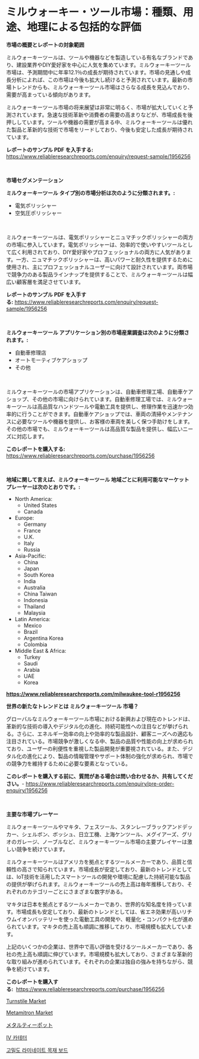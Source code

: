 <p><h1>ミルウォーキー・ツール市場：種類、用途、地理による包括的な評価</h1></p><p><strong>市場の概要とレポートの対象範囲</strong></p>
<p><p>ミルウォーキーツールは、ツールや機器などを製造している有名なブランドであり、建設業界やDIY愛好家を中心に人気を集めています。ミルウォーキーツール市場は、予測期間中に年率12.1％の成長が期待されています。市場の見通しや成長分析によれば、この市場は今後も拡大し続けると予測されています。最新の市場トレンドからも、ミルウォーキーツール市場はさらなる成長を見込んでおり、需要が高まっている傾向があります。</p><p>ミルウォーキーツール市場の将来展望は非常に明るく、市場が拡大していくと予測されています。急速な技術革新や消費者の需要の高まりなどが、市場成長を後押ししています。ツールや機器の需要が高まる中、ミルウォーキーツールは優れた製品と革新的な技術で市場をリードしており、今後も安定した成長が期待されています。</p></p>
<p><strong>レポートのサンプル PDF を入手する:</strong> <a href="https://www.reliableresearchreports.com/enquiry/request-sample/1956256">https://www.reliableresearchreports.com/enquiry/request-sample/1956256</a></p>
<p>&nbsp;</p>
<p><strong>市場セグメンテーション</strong></p>
<p><strong>ミルウォーキーツール タイプ別の市場分析は次のように分類されます。:</strong></p>
<p><ul><li>電気ポリッシャー</li><li>空気圧ポリッシャー</li></ul></p>
<p>&nbsp;</p>
<p><p>ミルウォーキーツールは、電気ポリッシャーとニュマチックポリッシャーの両方の市場に参入しています。電気ポリッシャーは、効率的で使いやすいツールとして広く利用されており、DIY愛好家やプロフェッショナルの両方に人気があります。一方、ニュマチックポリッシャーは、高いパワーと耐久性を提供するために使用され、主にプロフェッショナルユーザーに向けて設計されています。両市場で競争力のある製品ラインナップを提供することで、ミルウォーキーツールは幅広い顧客層を満足させています。</p></p>
<p><strong>レポートのサンプル PDF を入手する:</strong>&nbsp;<a href="https://www.reliableresearchreports.com/enquiry/request-sample/1956256">https://www.reliableresearchreports.com/enquiry/request-sample/1956256</a></p>
<p>&nbsp;</p>
<p><strong> ミルウォーキーツール アプリケーション別の市場産業調査は次のように分類されます。:</strong></p>
<p><ul><li>自動車修理店</li><li>オートモーティブケアショップ</li><li>その他</li></ul></p>
<p>&nbsp;</p>
<p><p>ミルウォーキーツールの市場アプリケーションは、自動車修理工場、自動車ケアショップ、その他の市場に向けられています。自動車修理工場では、ミルウォーキーツールは高品質なハンドツールや電動工具を提供し、修理作業を迅速かつ効率的に行うことができます。自動車ケアショップでは、車両の清掃やメンテナンスに必要なツールや機器を提供し、お客様の車両を美しく保つ手助けをします。その他の市場でも、ミルウォーキーツールは高品質な製品を提供し、幅広いニーズに対応します。</p></p>
<p><strong>このレポートを購入する:</strong>&nbsp; <a href="https://www.reliableresearchreports.com/purchase/1956256">https://www.reliableresearchreports.com/purchase/1956256</a></p>
<p>&nbsp;</p>
<p><strong>地域に関して言えば、ミルウォーキーツール 地域ごとに利用可能なマーケットプレーヤーは次のとおりです。:</strong></p>
<p><ul>
    <li>
        North America:
        <ul>
            <li>United States</li>
            <li>Canada</li>
        </ul>
    </li>
    <li>
        Europe:
        <ul>
            <li>Germany</li>
            <li>France</li>
            <li>U.K.</li>
            <li>Italy</li>
            <li>Russia</li>
        </ul>
    </li>
    <li>
        Asia-Pacific:
        <ul>
            <li>China</li>
            <li>Japan</li>
            <li>South Korea</li>
            <li>India</li>
            <li>Australia</li>
            <li>China Taiwan</li>
            <li>Indonesia</li>
            <li>Thailand</li>
            <li>Malaysia</li>
        </ul>
    </li>
    <li>
        Latin America:
        <ul>
            <li>Mexico</li>
            <li>Brazil</li>
            <li>Argentina Korea</li>
            <li>Colombia</li>
        </ul>
    </li>
    <li>
        Middle East & Africa:
        <ul>
            <li>Turkey</li>
            <li>Saudi</li>
            <li>Arabia</li>
            <li>UAE</li>
            <li>Korea</li>
        </ul>
    </li>
    </ul></p>
<p><strong><a href="https://www.reliableresearchreports.com/milwaukee-tool-r1956256">https://www.reliableresearchreports.com/milwaukee-tool-r1956256</a></strong>&nbsp;</p>
<p><strong>世界の新たなトレンドとは ミルウォーキーツール 市場？</strong></p>
<p><p>グローバルなミルウォーキーツール市場における新興および現在のトレンドは、革新的な技術の導入やデジタル化の進化、持続可能性への注目などが挙げられる。さらに、エネルギー効率の向上や効率的な製品設計、顧客ニーズへの適応も注目されている。市場競争が激しくなる中、製品の品質や性能の向上が求められており、ユーザーの利便性を重視した製品開発が重要視されている。また、デジタル化の進化により、製品の情報管理やサポート体制の強化が求められ、市場での競争力を維持するために必要な要素となっている。</p></p>
<p><strong>このレポートを購入する前に、質問がある場合は問い合わせるか、共有してください。</strong>- <a href="https://www.reliableresearchreports.com/enquiry/pre-order-enquiry/1956256">https://www.reliableresearchreports.com/enquiry/pre-order-enquiry/1956256</a></p>
<p>&nbsp;</p>
<p><strong>主要な市場プレーヤー</strong></p>
<p><p>ミルウォーキーツールやマキタ、フェスツール、スタンレーブラックアンドデッカー、シェルボン、ボッシュ、日立工機、上海ケンツール、メグイアーズ、グリオのガレージ、ノーブルなど、ミルウォーキーツール市場の主要プレイヤーは激しい競争を続けています。</p><p>ミルウォーキーツールはアメリカを拠点とするツールメーカーであり、品質と信頼性の高さで知られています。市場成長が安定しており、最新のトレンドとしては、IoT技術を活用したスマートツールの開発や環境に配慮した持続可能な製品の提供が挙げられます。ミルウォーキーツールの売上高は毎年推移しており、それぞれのカテゴリーごとにさまざまな数字がある。</p><p>マキタは日本を拠点とするツールメーカーであり、世界的な知名度を持っています。市場成長も安定しており、最新のトレンドとしては、省エネ効果が高いリチウムイオンバッテリーを使った電動工具の開発や、軽量化・コンパクト化が進められています。マキタの売上高も順調に推移しており、市場規模も拡大しています。</p><p>上記のいくつかの企業は、世界中で高い評価を受けるツールメーカーであり、各社の売上高も順調に伸びています。市場規模も拡大しており、さまざまな革新的な取り組みが進められています。それぞれの企業は独自の強みを持ちながら、競争を続けています。</p></p>
<p><strong>このレポートを購入する:</strong>&nbsp;&nbsp;<a href="https://www.reliableresearchreports.com/purchase/1956256">https://www.reliableresearchreports.com/purchase/1956256</a></p>
<p><p><a href="https://github.com/julyju69/Market-Research-Report-List-2/blob/main/turnstile-market.md">Turnstile Market</a></p><p><a href="https://issuu.com/reportprime-2/docs/metamitron-market-size-2030.pptx">Metamitron Market</a></p><p><a href="https://medium.com/@novastamm2023/%E9%87%91%E5%B1%9E%E3%83%86%E3%82%A3%E3%83%BC%E3%83%9D%E3%83%83%E3%83%88%E5%B8%82%E5%A0%B4-%E3%82%BF%E3%82%A4%E3%83%97-%E3%82%A2%E3%83%97%E3%83%AA%E3%82%B1%E3%83%BC%E3%82%B7%E3%83%A7%E3%83%B3-%E5%9C%B0%E7%90%86%E3%81%AB%E3%82%88%E3%82%8B%E7%B7%8F%E5%90%88%E8%A9%95%E4%BE%A1-8939b4885a0d">メタルティーポット</a></p><p><a href="https://medium.com/@emmettsaynford43546/iv-%EC%B9%B4%ED%85%8C%ED%84%B0-%EC%8B%9C%EC%9E%A5-%ED%86%B5%EC%B0%B0-%EC%8B%9C%EC%9E%A5-%EB%8F%99%ED%96%A5-%EC%84%B1%EC%9E%A5-2024%EB%85%84%EB%B6%80%ED%84%B0-2031%EB%85%84%EA%B9%8C%EC%A7%80-%EC%98%88%EC%B8%A1%EB%90%9C-%EC%98%88%EC%83%81-8b1c7b240778">IV 카테터</a></p><p><a href="https://medium.com/@joshuapierce88/%ED%88%AC%EC%B6%95%ED%98%95-%EC%A0%81%EC%B8%B5-%EB%AA%A9%EC%9E%AC-%ED%8C%90%EB%A7%A4-%EC%8B%9C%EC%9E%A5-2031%EB%85%84%EA%B9%8C%EC%A7%80%EC%9D%98-%EB%8F%99%ED%96%A5-%EC%98%88%EC%B8%A1-%EB%B0%8F-%EA%B2%BD%EC%9F%81-%EB%B6%84%EC%84%9D-8f20356f9a01">고밀도 라미네이트 목재 보드</a></p></p>